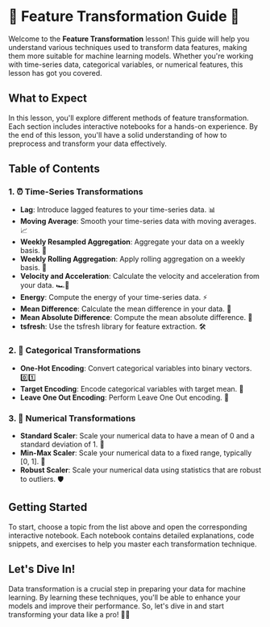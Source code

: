 # 🌟 Feature Transformation Guide 🌟

Welcome to the **Feature Transformation** lesson! This guide will help you understand various techniques used to transform data features, making them more suitable for machine learning models. Whether you're working with time-series data, categorical variables, or numerical features, this lesson has got you covered.

## What to Expect

In this lesson, you'll explore different methods of feature transformation. Each section includes interactive notebooks for a hands-on experience. By the end of this lesson, you'll have a solid understanding of how to preprocess and transform your data effectively.

## Table of Contents

### 1. ⏰ Time-Series Transformations

- **Lag**: Introduce lagged features to your time-series data. 📊
- **Moving Average**: Smooth your time-series data with moving averages. 📈
- **Weekly Resampled Aggregation**: Aggregate your data on a weekly basis. 📅
- **Weekly Rolling Aggregation**: Apply rolling aggregation on a weekly basis. 🔄
- **Velocity and Acceleration**: Calculate the velocity and acceleration from your data. 🏎️💨
- **Energy**: Compute the energy of your time-series data. ⚡
- **Mean Difference**: Calculate the mean difference in your data. 📐
- **Mean Absolute Difference**: Compute the mean absolute difference. 📏
- **tsfresh**: Use the tsfresh library for feature extraction. 🛠️

### 2. 🎨 Categorical Transformations

- **One-Hot Encoding**: Convert categorical variables into binary vectors. 0️⃣1️⃣
- **Target Encoding**: Encode categorical variables with target mean. 🎯
- **Leave One Out Encoding**: Perform Leave One Out encoding. 👥

### 3. 🔢 Numerical Transformations

- **Standard Scaler**: Scale your numerical data to have a mean of 0 and a standard deviation of 1. 🔄
- **Min-Max Scaler**: Scale your numerical data to a fixed range, typically [0, 1]. 📏
- **Robust Scaler**: Scale your numerical data using statistics that are robust to outliers. 🛡️

## Getting Started

To start, choose a topic from the list above and open the corresponding interactive notebook. Each notebook contains detailed explanations, code snippets, and exercises to help you master each transformation technique.

## Let's Dive In!

Data transformation is a crucial step in preparing your data for machine learning. By learning these techniques, you'll be able to enhance your models and improve their performance. So, let's dive in and start transforming your data like a pro! 🚀✨


